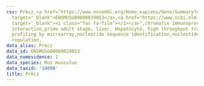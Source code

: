 ```yaml
---
csv: Prkcz,<a href="https://www.ensembl.org/Homo_sapiens/Gene/Summary?db=core;g=ENSMUSG00000029053"
  target="_blank">ENSMUSG00000029053</a>,<a href="https://www.ncbi.nlm.nih.gov/pubmed/23834426"
  target="_blank"><i class="fas fa-file"></i></a>",chromatin immunoprecipitation assay,direct
  interaction,prime adult stage, liver, Hepatocyte, high throughput transcription
  profiling by microarray,nucleotide sequence identification,nucleotide sequence identification,transcriptional
  regulation,
data_alias: Prkcz
data_id: ENSMUSG00000029053
data_numevidence: 1
data_species: Mus musculus
data_taxid: '10090'
title: Prkcz
---
```

